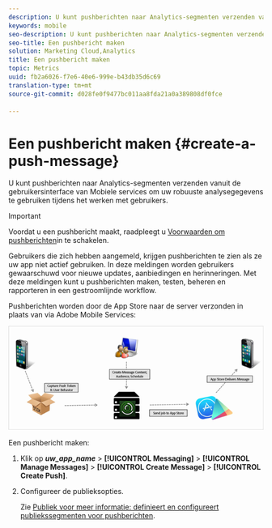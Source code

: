```yaml
---
description: U kunt pushberichten naar Analytics-segmenten verzenden vanuit de gebruikersinterface van Mobiele services om uw robuuste analysegegevens te gebruiken tijdens het werken met gebruikers.
keywords: mobile
seo-description: U kunt pushberichten naar Analytics-segmenten verzenden vanuit de gebruikersinterface van Mobiele services om uw robuuste analysegegevens te gebruiken tijdens het werken met gebruikers.
seo-title: Een pushbericht maken
solution: Marketing Cloud,Analytics
title: Een pushbericht maken
topic: Metrics
uuid: fb2a6026-f7e6-40e6-999e-b43db35d6c69
translation-type: tm+mt
source-git-commit: d028fe0f9477bc011aa8fda21a0a389808df0fce

---
```



# Een pushbericht maken {#create-a-push-message}

U kunt pushberichten naar Analytics-segmenten verzenden vanuit de gebruikersinterface van Mobiele services om uw robuuste analysegegevens te gebruiken tijdens het werken met gebruikers.

>[!IMPORTANT]
>
>Voordat u een pushbericht maakt, raadpleegt u [Voorwaarden om pushberichten](/help/using/c-manage-app-settings/c-mob-confg-app/configure-push-messaging/prerequisites-push-messaging.md)in te schakelen.

Gebruikers die zich hebben aangemeld, krijgen pushberichten te zien als ze uw app niet actief gebruiken. In deze meldingen worden gebruikers gewaarschuwd voor nieuwe updates, aanbiedingen en herinneringen. Met deze meldingen kunt u pushberichten maken, testen, beheren en rapporteren in een gestroomlijnde workflow.

Pushberichten worden door de App Store naar de server verzonden in plaats van via Adobe Mobile Services:

![](assets/push_message_diagram.png)

Een pushbericht maken:

1. Klik op ***uw_app_name*** > **[!UICONTROL Messaging]** > **[!UICONTROL Manage Messages]** > **[!UICONTROL Create Message]** > **[!UICONTROL Create Push]**.
1. Configureer de publieksopties.

   Zie [Publiek voor meer informatie: definieert en configureert publiekssegmenten voor pushberichten](/help/using/in-app-messaging/t-create-push-message/c-audience-push-message.md).
